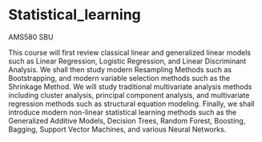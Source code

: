 # Statistical_learning
AMS580 SBU

This course will first review classical linear and generalized linear models such as Linear Regression, Logistic Regression, and Linear Discriminant Analysis. We shall then study modern Resampling Methods such as Bootstrapping, and modern variable selection methods such as the Shrinkage Method. We will study traditional multivariate analysis methods including cluster analysis, principal component analysis, and multivariate regression methods such as structural equation modeling. Finally, we shall introduce modern non-linear statistical learning methods such as the Generalized Additive Models, Decision Trees, Random Forest, Boosting, Bagging, Support Vector Machines, and various Neural Networks.
